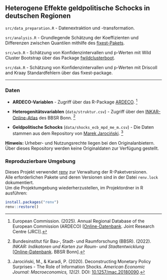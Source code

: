 ## Heterogene Effekte geldpolitische Schocks in deutschen Regionen

`src/data_preparation.R` - Datenextraktion und -transformation.

`src/analysis.R` - Grundlegende Schätzung der Koeffizienten und Differenzen zwischen Quantilen mithilfe des [fixest-Pakets](https://cran.r-project.org/web/packages/fixest/index.html).

`src/wcb.R` - Schätzung von Konfidenzintervallen und p-Werten mit Wild Cluster Bootstrap über das Package [fwildclusterboot](https://github.com/s3alfisc/fwildclusterboot).

`src/dak.R` - Schätzung von Konfidenzintervallen und p-Werten mit Driscoll and Kraay Standardfehlern über das fixest-package.

---

### Daten

- **ARDECO-Variablen** - Zugriff über das R-Package [ARDECO](https://cran.r-project.org/web/packages/ARDECO/index.html). [^1]

- **Heterogenitätsvariablen** (`data/struktur.csv`) - Zugriff über den [INKAR-Online-Atlas](https://www.inkar.de) des BBSR Bonn. [^2] 

- **Geldpolitische Schocks** (`data/shocks_ecb_mpd_me_m.csv`) - Die Daten stammen aus dem Repository von [Marek Jarociński](https://github.com/marekjarocinski/jkshocks_update_ecb). [^3]

**Hinweis:** Urheber- und Nutzungsrechte liegen bei den Originalanbietern. Über dieses Repository werden keine Originaldaten zur Verfügung gestellt.

### Reproduzierbare Umgebung

Dieses Projekt verwendet [renv](https://rstudio.github.io/renv/) zur Verwaltung der R-Paketversionen.  
Alle erforderlichen Pakete und deren Versionen sind in der Datei `renv.lock` dokumentiert.  
Um die Projektumgebung wiederherzustellen, im Projektordner in R ausführen:

```r
install.packages("renv")
renv::restore()
```

[^1]: European Commission. (2025). Annual Regional Database of the European Commission (ARDECO) \[[Online-Datenbank](https://knowledge4policy.ec.europa.eu/territorial/ardeco-database_en). Joint Research Centre (JRC)\].
[^2]: Bundesinstitut für Bau-, Stadt- und Raumforschung (BBSR). (2022). _INKAR: Indikatoren und Karten zur Raum- und Stadtentwicklung_ \[[Online-Datenbank](https://www.inkar.de). BBSR Bonn\].
[^3]: Jarociński, M., & Karadi, P. (2020). Deconstructing Monetary Policy Surprises - The Role of Information Shocks. _American Economic Journal: Macroeconomics, 12(2)_. DOI: [10.1257/mac.20180090](http://doi.org/10.1257/mac.20180090).
